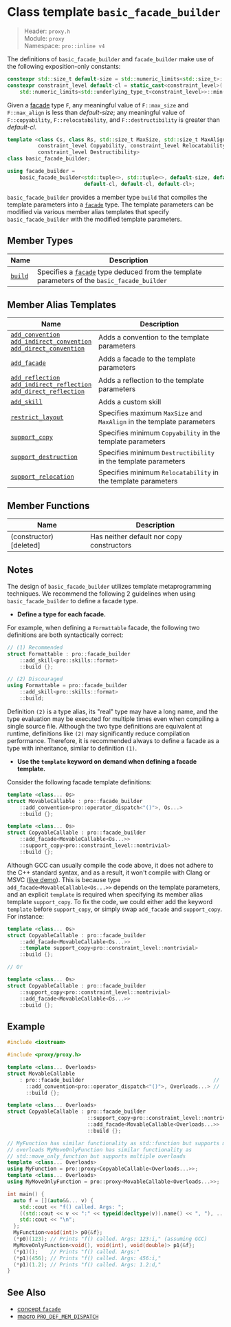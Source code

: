 # Class template `basic_facade_builder`

> Header: `proxy.h`  
> Module: `proxy`  
> Namespace: `pro::inline v4`

The definitions of `basic_facade_builder` and `facade_builder` make use of the following exposition-only constants:

```cpp
constexpr std::size_t default-size = std::numeric_limits<std::size_t>::max(); // exposition only
constexpr constraint_level default-cl = static_cast<constraint_level>(
    std::numeric_limits<std::underlying_type_t<constraint_level>>::min()); // exposition only
```

Given a [facade](../facade.md ) type `F`, any meaningful value of `F::max_size` and `F::max_align` is less than *default-size*; any meaningful value of `F::copyability`, `F::relocatability`, and `F::destructibility` is greater than *default-cl*.

```cpp
template <class Cs, class Rs, std::size_t MaxSize, std::size_t MaxAlign,
          constraint_level Copyability, constraint_level Relocatability,
          constraint_level Destructibility>
class basic_facade_builder;

using facade_builder =
    basic_facade_builder<std::tuple<>, std::tuple<>, default-size, default-size,
                         default-cl, default-cl, default-cl>;
```

`basic_facade_builder` provides a member type `build` that compiles the template parameters into a [`facade`](../facade.md) type. The template parameters can be modified via various member alias templates that specify `basic_facade_builder` with the modified template parameters.

## Member Types

| Name                | Description                                                  |
| ------------------- | ------------------------------------------------------------ |
| [`build`](build.md) | Specifies a [`facade`](../facade.md) type deduced from the template parameters of the `basic_facade_builder` |

## Member Alias Templates

| Name                                                         | Description                                                  |
| ------------------------------------------------------------ | ------------------------------------------------------------ |
| [`add_convention`<br />`add_indirect_convention`<br />`add_direct_convention`](add_convention.md) | Adds a convention to the template parameters                 |
| [`add_facade`](add_facade.md)                                | Adds a facade to the template parameters                     |
| [`add_reflection`<br />`add_indirect_reflection`<br />`add_direct_reflection`](add_reflection.md) | Adds a reflection to the template parameters                 |
| [`add_skill`](add_skill.md)                                  | Adds a custom skill                                          |
| [`restrict_layout`](restrict_layout.md)                      | Specifies maximum `MaxSize` and `MaxAlign` in the template parameters |
| [`support_copy`](support_copy.md)                            | Specifies minimum `Copyability` in the template parameters   |
| [`support_destruction`](support_destruction.md)              | Specifies minimum `Destructibility` in the template parameters |
| [`support_relocation`](support_relocation.md)                | Specifies minimum `Relocatability` in the template parameters |

## Member Functions

| Name                    | Description                               |
| ----------------------- | ----------------------------------------- |
| (constructor) [deleted] | Has neither default nor copy constructors |

## Notes

The design of `basic_facade_builder` utilizes template metaprogramming techniques. We recommend the following 2 guidelines when using `basic_facade_builder` to define a facade type.

- **Define a type for each facade.**

For example, when defining a `Formattable` facade, the following two definitions are both syntactically correct:

```cpp
// (1) Recommended
struct Formattable : pro::facade_builder
    ::add_skill<pro::skills::format>
    ::build {};

// (2) Discouraged
using Formattable = pro::facade_builder
    ::add_skill<pro::skills::format>
    ::build;
```

Definition `(2)` is a type alias, its "real" type may have a long name, and the type evaluation may be executed for multiple times even when compiling a single source file. Although the two type definitions are equivalent at runtime, definitions like `(2)` may significantly reduce compilation performance. Therefore, it is recommended always to define a facade as a type with inheritance, similar to definition `(1)`.

- **Use the `template` keyword on demand when defining a facade template.**

Consider the following facade template definitions:

```cpp
template <class... Os>
struct MovableCallable : pro::facade_builder
    ::add_convention<pro::operator_dispatch<"()">, Os...>
    ::build {};

template <class... Os>
struct CopyableCallable : pro::facade_builder
    ::add_facade<MovableCallable<Os...>>
    ::support_copy<pro::constraint_level::nontrivial>
    ::build {};
```

Although GCC can usually compile the code above, it does not adhere to the C++ standard syntax, and as a result, it won't compile with Clang or MSVC ([live demo](https://godbolt.org/z/38ce4jb8a)). This is because type `add_facade<MovableCallable<Os...>>` depends on the template parameters, and an explicit `template` is required when specifying its member alias template `support_copy`. To fix the code, we could either add the keyword `template` before `support_copy`, or simply swap `add_facade` and `support_copy`. For instance:

```cpp
template <class... Os>
struct CopyableCallable : pro::facade_builder
    ::add_facade<MovableCallable<Os...>>
    ::template support_copy<pro::constraint_level::nontrivial>
    ::build {};

// Or

template <class... Os>
struct CopyableCallable : pro::facade_builder
    ::support_copy<pro::constraint_level::nontrivial>
    ::add_facade<MovableCallable<Os...>>
    ::build {};
```

## Example

```cpp
#include <iostream>

#include <proxy/proxy.h>

template <class... Overloads>
struct MovableCallable
    : pro::facade_builder                                          //
      ::add_convention<pro::operator_dispatch<"()">, Overloads...> //
      ::build {};

template <class... Overloads>
struct CopyableCallable : pro::facade_builder                               //
                          ::support_copy<pro::constraint_level::nontrivial> //
                          ::add_facade<MovableCallable<Overloads...>>       //
                          ::build {};

// MyFunction has similar functionality as std::function but supports multiple
// overloads MyMoveOnlyFunction has similar functionality as
// std::move_only_function but supports multiple overloads
template <class... Overloads>
using MyFunction = pro::proxy<CopyableCallable<Overloads...>>;
template <class... Overloads>
using MyMoveOnlyFunction = pro::proxy<MovableCallable<Overloads...>>;

int main() {
  auto f = [](auto&&... v) {
    std::cout << "f() called. Args: ";
    ((std::cout << v << ":" << typeid(decltype(v)).name() << ", "), ...);
    std::cout << "\n";
  };
  MyFunction<void(int)> p0{&f};
  (*p0)(123); // Prints "f() called. Args: 123:i," (assuming GCC)
  MyMoveOnlyFunction<void(), void(int), void(double)> p1{&f};
  (*p1)();    // Prints "f() called. Args:"
  (*p1)(456); // Prints "f() called. Args: 456:i,"
  (*p1)(1.2); // Prints "f() called. Args: 1.2:d,"
}
```

## See Also

- [concept `facade`](../facade.md)
- [macro `PRO_DEF_MEM_DISPATCH`](../PRO_DEF_MEM_DISPATCH.md)
